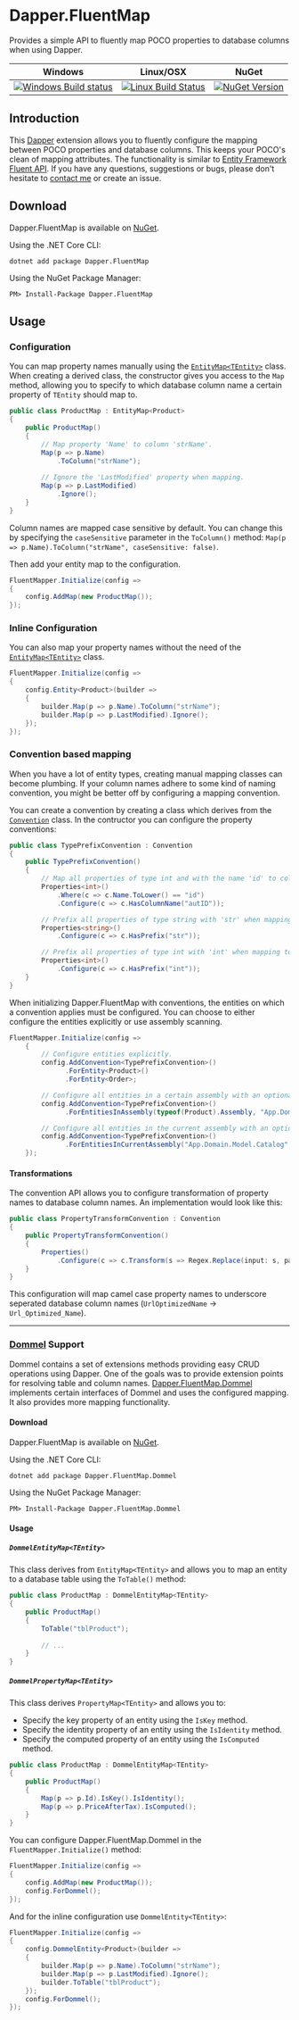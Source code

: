 # Dapper.FluentMap 
Provides a simple API to fluently map POCO properties to database columns when using Dapper. 

| Windows | Linux/OSX | NuGet |
| --- | --- | --- |
| [![Windows Build status](https://ci.appveyor.com/api/projects/status/x6grw3cjuyud9c76?svg=true)](https://ci.appveyor.com/project/henkmollema/dapper-fluentmap) | [![Linux Build Status](https://travis-ci.org/henkmollema/Dapper-FluentMap.svg?branch=master)](https://travis-ci.org/henkmollema/Dapper-FluentMap) | [![NuGet Version](http://img.shields.io/nuget/v/Dapper.FluentMap.svg)](https://www.nuget.org/packages/Dapper.FluentMap/ "NuGet version") |

## Introduction

This [Dapper](https://github.com/StackExchange/dapper-dot-net) extension allows you to fluently configure the mapping between POCO properties and database columns. This keeps your POCO's clean of mapping attributes. The functionality is similar to [Entity Framework Fluent API](http://msdn.microsoft.com/nl-nl/data/jj591617.aspx). If you have any questions, suggestions or bugs, please don't hesitate to [contact me](mailto:henkmollema@gmail.com) or create an issue.

## Download
Dapper.FluentMap is available on [NuGet](https://www.nuget.org/packages/Dapper.FluentMap).

Using the .NET Core CLI:

`dotnet add package Dapper.FluentMap`

Using the NuGet Package Manager:

`PM> Install-Package Dapper.FluentMap`

## Usage
### Configuration
You can map property names manually using the [`EntityMap<TEntity>`](https://github.com/henkmollema/Dapper-FluentMap/blob/master/src/Dapper.FluentMap/Mapping/EntityMap.cs) class. When creating a derived class, the constructor gives you access to the `Map` method, allowing you to specify to which database column name a certain property of `TEntity` should map to.
```csharp
public class ProductMap : EntityMap<Product>
{
    public ProductMap()
    {
        // Map property 'Name' to column 'strName'.
        Map(p => p.Name)
            .ToColumn("strName");
            
        // Ignore the 'LastModified' property when mapping.
        Map(p => p.LastModified)
            .Ignore();
    }
}
```

Column names are mapped case sensitive by default. You can change this by specifying the `caseSensitive` parameter in the `ToColumn()` method: `Map(p => p.Name).ToColumn("strName", caseSensitive: false)`.

Then add your entity map to the configuration.
```csharp
FluentMapper.Initialize(config =>
{
    config.AddMap(new ProductMap());
});
```

### Inline Configuration
You can also map your property names without the need of the [`EntityMap<TEntity>`](https://github.com/henkmollema/Dapper-FluentMap/blob/master/src/Dapper.FluentMap/Mapping/EntityMap.cs) class.
```csharp
FluentMapper.Initialize(config =>
{
    config.Entity<Product>(builder =>
    {
        builder.Map(p => p.Name).ToColumn("strName");
        builder.Map(p => p.LastModified).Ignore();
    });
});
```

### Convention based mapping
When you have a lot of entity types, creating manual mapping classes can become plumbing. If your column names adhere to some kind of naming convention, you might be better off by configuring a mapping convention.

You can create a convention by creating a class which derives from the [`Convention`](https://github.com/henkmollema/Dapper-FluentMap/blob/master/src/Dapper.FluentMap/Conventions/Convention.cs) class. In the contructor you can configure the property conventions:
```csharp
public class TypePrefixConvention : Convention
{
    public TypePrefixConvention()
    {
        // Map all properties of type int and with the name 'id' to column 'autID'.
        Properties<int>()
            .Where(c => c.Name.ToLower() == "id")
            .Configure(c => c.HasColumnName("autID"));

        // Prefix all properties of type string with 'str' when mapping to column names.
        Properties<string>()
            .Configure(c => c.HasPrefix("str"));

        // Prefix all properties of type int with 'int' when mapping to column names.
        Properties<int>()
            .Configure(c => c.HasPrefix("int"));
    }
}
```

When initializing Dapper.FluentMap with conventions, the entities on which a convention applies must be configured. You can choose to either configure the entities explicitly or use assembly scanning.

```csharp
FluentMapper.Initialize(config =>
    {
        // Configure entities explicitly.
        config.AddConvention<TypePrefixConvention>()
              .ForEntity<Product>()
              .ForEntity<Order>;

        // Configure all entities in a certain assembly with an optional namespaces filter.
        config.AddConvention<TypePrefixConvention>()
              .ForEntitiesInAssembly(typeof(Product).Assembly, "App.Domain.Model");

        // Configure all entities in the current assembly with an optional namespaces filter.
        config.AddConvention<TypePrefixConvention>()
              .ForEntitiesInCurrentAssembly("App.Domain.Model.Catalog", "App.Domain.Model.Order");
    });
```

#### Transformations
The convention API allows you to configure transformation of property names to database column names. An implementation would look like this:
```csharp
public class PropertyTransformConvention : Convention
{
    public PropertyTransformConvention()
    {
        Properties()
            .Configure(c => c.Transform(s => Regex.Replace(input: s, pattern: "([A-Z])([A-Z][a-z])|([a-z0-9])([A-Z])", replacement: "$1$3_$2$4")));
    }
}
```

This configuration will map camel case property names to underscore seperated database column names (`UrlOptimizedName` -> `Url_Optimized_Name`).

<hr>

### [Dommel](https://github.com/henkmollema/Dommel) Support
Dommel contains a set of extensions methods providing easy CRUD operations using Dapper. One of the goals was to provide extension points for resolving table and column names. [Dapper.FluentMap.Dommel](https://github.com/henkmollema/Dapper-FluentMap/tree/master/src/Dapper.FluentMap.Dommel) implements certain interfaces of Dommel and uses the configured mapping. It also provides more mapping functionality.

#### Download
Dapper.FluentMap is available on [NuGet](https://www.nuget.org/packages/Dapper.FluentMap.Dommel).

Using the .NET Core CLI:

`dotnet add package Dapper.FluentMap.Dommel`

Using the NuGet Package Manager:

`PM> Install-Package Dapper.FluentMap.Dommel`

#### Usage
##### `DommelEntityMap<TEntity>`
This class derives from `EntityMap<TEntity>` and allows you to map an entity to a database table using the `ToTable()` method:

```csharp
public class ProductMap : DommelEntityMap<TEntity>
{
    public ProductMap()
    {
        ToTable("tblProduct");
        
        // ...
    }
}
```

##### `DommelPropertyMap<TEntity>`
This class derives `PropertyMap<TEntity>` and allows you to:
* Specify the key property of an entity using the `IsKey` method.
* Specify the identity property of an entity using the `IsIdentity` method.
* Specify the computed property of an entity using the `IsComputed` method.

```csharp
public class ProductMap : DommelEntityMap<TEntity>
{
    public ProductMap()
    {
        Map(p => p.Id).IsKey().IsIdentity();
        Map(p => p.PriceAfterTax).IsComputed();
    }
}
```

You can configure Dapper.FluentMap.Dommel in the `FluentMapper.Initialize()` method:

```csharp
FluentMapper.Initialize(config =>
{
    config.AddMap(new ProductMap());
    config.ForDommel();
});
```

And for the inline configuration use `DommelEntity<TEntity>`:
```csharp
FluentMapper.Initialize(config =>
{
    config.DommelEntity<Product>(builder =>
    {
        builder.Map(p => p.Name).ToColumn("strName");
        builder.Map(p => p.LastModified).Ignore();
        builder.ToTable("tblProduct");
    });
    config.ForDommel();
});
```
